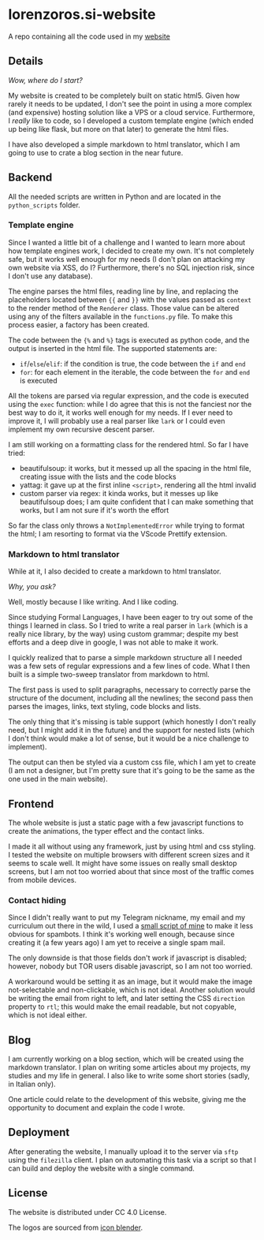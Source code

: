# lorenzoros.si-website

A repo containing all the code used in my [website](http://lorenzoros.si)

## Details

*Wow, where do I start?*

My website is created to be completely built on static html5.
Given how rarely it needs to be updated, I don't see the point in using a more complex (and expensive) hosting solution like a VPS or a cloud service.
Furthermore, I *really* like to code, so I developed a custom template engine (which ended up being like flask, but more on that later) to generate the html files.

I have also developed a simple markdown to html translator, which I am going to use to crate a blog section in the near future.

## Backend

All the needed scripts are written in Python and are located in the `python_scripts` folder.

### Template engine

Since I wanted a little bit of a challenge and I wanted to learn more about how template engines work, I decided to create my own.
It's not completely safe, but it works well enough for my needs (I don't plan on attacking my own website via XSS, do I? Furthermore, there's no SQL injection risk, since I don't use any database).

The engine parses the html files, reading line by line, and replacing the placeholders located between `{{` and `}}` with the values passed as `context` to the render method of the `Renderer` class.
Those value can be altered using any of the filters available in the `functions.py` file.
To make this process easier, a factory has been created.

The code between the `{%` and `%}` tags is executed as python code, and the output is inserted in the html file.
The supported statements are:

- `if`/`else`/`elif`: if the condition is true, the code between the `if` and `end`
- `for`: for each element in the iterable, the code between the `for` and `end` is executed

All the tokens are parsed via regular expression, and the code is executed using the `exec` function:
while I do agree that this is not the fanciest nor the best way to do it, it works well enough for my needs.
If I ever need to improve it, I will probably use a real parser like `lark` or I could even implement my own recursive descent parser.

I am still working on a formatting class for the rendered html.
So far I have tried:

- beautifulsoup: it works, but it messed up all the spacing in the html file, creating issue with the lists and the code blocks
- yattag: it gave up at the first inline `<script>`, rendering all the html invalid
- custom parser via regex: it kinda works, but it messes up like beautifulsoup does; I am quite confident that I can make something that works, but I am not sure if it's worth the effort

So far the class only throws a `NotImplementedError` while trying to format the html;
I am resorting to format via the VScode Prettify extension.

### Markdown to html translator

While at it, I also decided to create a markdown to html translator.

*Why, you ask?*

Well, mostly because I like writing. And I like coding.

Since studying Formal Languages, I have been eager to try out some of the things I learned in class.
So I tried to write a real parser in `lark` (which is a really nice library, by the way) using custom grammar;
despite my best efforts and a deep dive in google, I was not able to make it work.

I quickly realized that to parse a simple markdown structure all I needed was a few sets of regular expressions and a few lines of code.
What I then built is a simple two-sweep translator from markdown to html.

The first pass is used to split paragraphs, necessary to correctly parse the structure of the document, including all the newlines;
the second pass then parses the images, links, text styling, code blocks and lists.

The only thing that it's missing is table support (which honestly I don't really need, but I might add it in the future) and the support for nested lists (which I don't think would make a lot of sense, but it would be a nice challenge to implement).

The output can then be styled via a custom css file, which I am yet to create (I am not a designer, but I'm pretty sure that it's going to be the same as the one used in the main website).

## Frontend

The whole website is just a static page with a few javascript functions to create the animations, the typer effect and the contact links.

I made it all without using any framework, just by using html and css styling.
I tested the website on multiple browsers with different screen sizes and it seems to scale well.
It might have some issues on really small desktop screens, but I am not too worried about that since most of the traffic comes from mobile devices.

### Contact hiding

Since I didn't really want to put my Telegram nickname, my email and my curriculum out there in the wild, I used a [small script of mine](https://lorossi.github.io/email-hide/) to make it less obvious for spambots.
I think it's working well enough, because since creating it (a few years ago) I am yet to receive a single spam mail.

The only downside is that those fields don't work if javascript is disabled;
however, nobody but TOR users disable javascript, so I am not too worried.

A workaround would be setting it as an image, but it would make the image not-selectable and non-clickable, which is not ideal.
Another solution would be writing the email from right to left, and later setting the CSS `direction` property to `rtl`;
this would make the email readable, but not copyable, which is not ideal either.

## Blog

I am currently working on a blog section, which will be created using the markdown translator.
I plan on writing some articles about my projects, my studies and my life in general.
I also like to write some short stories (sadly, in Italian only).

One article could relate to the development of this website, giving me the opportunity to document and explain the code I wrote.

## Deployment

After generating the website, I manually upload it to the server via `sftp` using the `filezilla` client.
I plan on automating this task via a script so that I can build and deploy the website with a single command.

## License

The website is distributed under CC 4.0 License.

The logos are sourced from [icon blender](https://icon-blender.com/).
